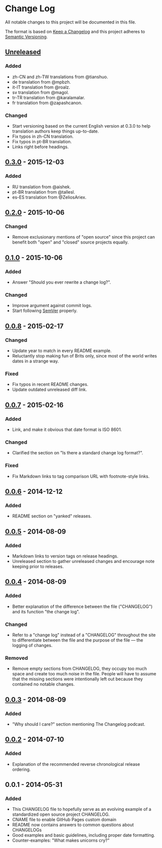 # Change Log
All notable changes to this project will be documented in this file.

The format is based on [Keep a Changelog](http://keepachangelog.com/)
and this project adheres to [Semantic Versioning](http://semver.org/).

[Unreleased]: https://github.com/olivierlacan/keep-a-changelog/compare/v0.3.0...HEAD
## [Unreleased]
### Added
- zh-CN and zh-TW translations from @tianshuo.
- de translation from @mpbzh.
- it-IT translation from @roalz.
- sv translation from @magol.
- tr-TR translation from @karalamalar.
- fr translation from @zapashcanon.

### Changed
- Start versioning based on the current English version at 0.3.0 to help
translation authors keep things up-to-date.
- Fix typos in zh-CN translation.
- Fix typos in pt-BR translation.
- Links right before headings.

[0.3.0]: https://github.com/olivierlacan/keep-a-changelog/compare/v0.2.0...v0.3.0
## [0.3.0] - 2015-12-03
### Added
- RU translation from @aishek.
- pt-BR translation from @tallesl.
- es-ES translation from @ZeliosAriex.

[0.2.0]: https://github.com/olivierlacan/keep-a-changelog/compare/v0.1.0...v0.2.0
## [0.2.0] - 2015-10-06
### Changed
- Remove exclusionary mentions of "open source" since this project can benefit
both "open" and "closed" source projects equally.

[0.1.0]: https://github.com/olivierlacan/keep-a-changelog/compare/v0.0.8...v0.1.0
## [0.1.0] - 2015-10-06
### Added
- Answer "Should you ever rewrite a change log?".

### Changed
- Improve argument against commit logs.
- Start following [SemVer](http://semver.org) properly.

[0.0.8]: https://github.com/olivierlacan/keep-a-changelog/compare/v0.0.7...v0.0.8
## [0.0.8] - 2015-02-17
### Changed
- Update year to match in every README example.
- Reluctantly stop making fun of Brits only, since most of the world
  writes dates in a strange way.

### Fixed
- Fix typos in recent README changes.
- Update outdated unreleased diff link.

[0.0.7]: https://github.com/olivierlacan/keep-a-changelog/compare/v0.0.6...v0.0.7
## [0.0.7] - 2015-02-16
### Added
- Link, and make it obvious that date format is ISO 8601.

### Changed
- Clarified the section on "Is there a standard change log format?".

### Fixed
- Fix Markdown links to tag comparison URL with footnote-style links.

[0.0.6]: https://github.com/olivierlacan/keep-a-changelog/compare/v0.0.5...v0.0.6
## [0.0.6] - 2014-12-12
### Added
- README section on "yanked" releases.

[0.0.5]: https://github.com/olivierlacan/keep-a-changelog/compare/v0.0.4...v0.0.5
## [0.0.5] - 2014-08-09
### Added
- Markdown links to version tags on release headings.
- Unreleased section to gather unreleased changes and encourage note
keeping prior to releases.

[0.0.4]: https://github.com/olivierlacan/keep-a-changelog/compare/v0.0.3...v0.0.4
## [0.0.4] - 2014-08-09
### Added
- Better explanation of the difference between the file ("CHANGELOG")
and its function "the change log".

### Changed
- Refer to a "change log" instead of a "CHANGELOG" throughout the site
to differentiate between the file and the purpose of the file — the
logging of changes.

### Removed
- Remove empty sections from CHANGELOG, they occupy too much space and
create too much noise in the file. People will have to assume that the
missing sections were intentionally left out because they contained no
notable changes.

[0.0.3]: https://github.com/olivierlacan/keep-a-changelog/compare/v0.0.2...v0.0.3
## [0.0.3] - 2014-08-09
### Added
- "Why should I care?" section mentioning The Changelog podcast.

[0.0.2]: https://github.com/olivierlacan/keep-a-changelog/compare/v0.0.1...v0.0.2
## [0.0.2] - 2014-07-10
### Added
- Explanation of the recommended reverse chronological release ordering.

## 0.0.1 - 2014-05-31
### Added
- This CHANGELOG file to hopefully serve as an evolving example of a standardized open source project CHANGELOG.
- CNAME file to enable GitHub Pages custom domain
- README now contains answers to common questions about CHANGELOGs
- Good examples and basic guidelines, including proper date formatting.
- Counter-examples: "What makes unicorns cry?"
